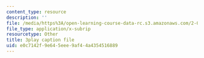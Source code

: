 ```yaml
---
content_type: resource
description: ''
file: /media/https%3A/open-learning-course-data-rc.s3.amazonaws.com/2-003sc-engineering-dynamics-fall-2011/e0c7142f9e645eee9af44a4354516889_jROTMB142T0.vtt
file_type: application/x-subrip
resourcetype: Other
title: 3play caption file
uid: e0c7142f-9e64-5eee-9af4-4a4354516889
---
```

